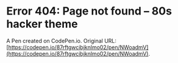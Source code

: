 # Error 404: Page not found – 80s hacker theme

A Pen created on CodePen.io. Original URL: [https://codepen.io/87rftgwcibjknlmo02/pen/NWoadmV](https://codepen.io/87rftgwcibjknlmo02/pen/NWoadmV).

